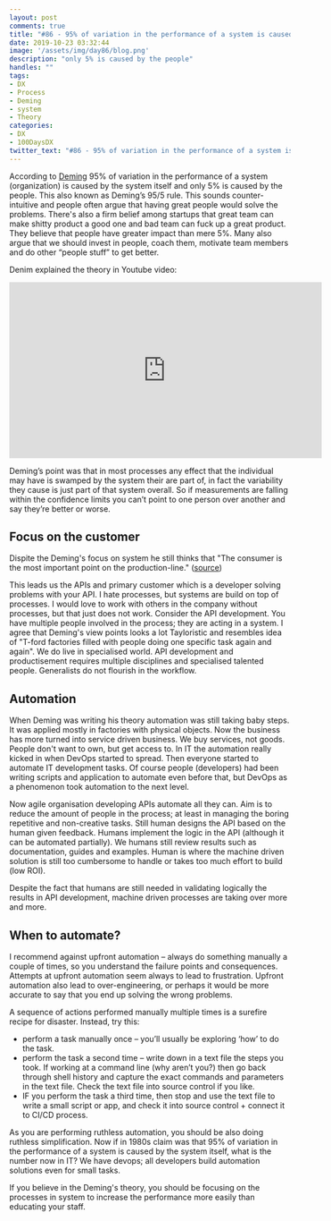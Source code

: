 ```yaml
---
layout: post
comments: true
title: "#86 - 95% of variation in the performance of a system is caused by the system itself"
date: 2019-10-23 03:32:44
image: '/assets/img/day86/blog.png'
description: "only 5% is caused by the people"
handles: "" 
tags:
- DX 
- Process
- Deming
- system
- Theory
categories:
- DX
- 100DaysDX
twitter_text: "#86 - 95% of variation in the performance of a system is caused by the system itself."
---
```


According to [Deming](https://mitpress.mit.edu/books/out-crisis) 95% of variation in the performance of a system (organization) is caused by the system itself and only 5% is caused by the people. This also known as Deming’s 95/5 rule. This sounds counter-intuitive and people often argue that having great people would solve the problems. There's also a firm belief among startups that great team can make shitty product a good one and bad team can fuck up a great product. They believe that people have greater impact than mere 5%. Many also argue that we should invest in people, coach them, motivate team members and do other “people stuff” to get better.

Denim explained the theory in Youtube video: 

<iframe width="560" height="315" src="https://www.youtube.com/embed/JeWTD-0BRS4" frameborder="0" allow="accelerometer; autoplay; encrypted-media; gyroscope; picture-in-picture" allowfullscreen></iframe>

Deming’s point was that in most processes any effect that the individual may have is swamped by the system their are part of, in fact the variability they cause is just part of that system overall. So if measurements are falling within the confidence limits you can’t point to one person over another and say they’re better or worse.

## Focus on the customer

Dispite the Deming's focus on system he still thinks that "The consumer is the most important point on the production-line." ([source](https://quotes.deming.org/authors/W._Edwards_Deming/quote/10183))

This leads us the APIs and primary customer which is a developer solving problems with your API. I hate processes, but systems are build on top of processes. I would love to work with others in the company without processes, but that just does not work. Consider the API development. You have multiple people involved in the process; they are acting in a system. I agree that Deming's view points looks a lot Tayloristic and resembles idea of "T-ford factories filled with people doing one specific task again and again". We do live in specialised world. API development and productisement requires multiple disciplines and specialised talented people. Generalists do not flourish in the workflow. 

## Automation

When Deming was writing his theory automation was still taking baby steps. It was applied mostly in factories with physical objects. Now the business has more turned into service driven business. We buy services, not goods. People don't want to own, but get access to. In IT the automation really kicked in when DevOps started to spread. Then everyone started to automate IT development tasks. Of course people (developers) had been writing scripts and application to automate even before that, but DevOps as a phenomenon took automation to the next level. 

Now agile organisation developing APIs automate all they can. Aim is to reduce the amount of people in the process; at least in managing the boring repetitive and non-creative tasks. Still human designs the API based on the human given feedback. Humans implement the logic in the API (although it can be automated partially). We humans still review results such as documentation, guides and examples. Human is where the machine driven solution is still too cumbersome to handle or takes too much effort to build (low ROI). 

Despite the fact that humans are still needed in validating logically the results in API development, machine driven processes are taking over more and more. 

## When to automate?

I recommend against upfront automation – always do something manually a couple of times, so you understand the failure points and consequences. Attempts at upfront automation seem always to lead to frustration. Upfront automation also lead to over-engineering, or perhaps it would be more accurate to say that you end up solving the wrong problems. 

A sequence of actions performed manually multiple times is a surefire recipe for disaster. Instead, try this:

- perform a task manually once – you’ll usually be exploring ‘how’ to do the task.
- perform the task a second time – write down in a text file the steps you took. If working at a command line (why aren’t you?) then go back through shell history and capture the exact commands and parameters in the text file. Check the text file into source control if you like.
- IF you perform the task a third time, then stop and use the text file to write a small script or app, and check it into source control + connect it to CI/CD process. 

As you are performing ruthless automation, you should be also doing ruthless simplification. Now if in 1980s claim was that 95% of variation in the performance of a system is caused by the system itself, what is the number now in IT? We have devops; all developers build automation solutions even for small tasks. 

If you believe in the Deming's theory, you should be focusing on the processes in system to increase the performance more easily than educating your staff. 
